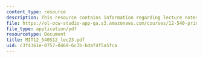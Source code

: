 ```yaml
---
content_type: resource
description: This resource contains information regarding lecture notes.
file: https://ol-ocw-studio-app-qa.s3.amazonaws.com/courses/12-540-principles-of-the-global-positioning-system-spring-2012/c3f4361e075704696c7bbdaf4f5a5fca_MIT12_540S12_lec23.pdf
file_type: application/pdf
resourcetype: Document
title: MIT12_540S12_lec23.pdf
uid: c3f4361e-0757-0469-6c7b-bdaf4f5a5fca
---
```

